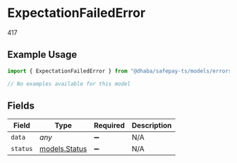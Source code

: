 # ExpectationFailedError

417

## Example Usage

```typescript
import { ExpectationFailedError } from "@dhaba/safepay-ts/models/errors";

// No examples available for this model
```

## Fields

| Field                                   | Type                                    | Required                                | Description                             |
| --------------------------------------- | --------------------------------------- | --------------------------------------- | --------------------------------------- |
| `data`                                  | *any*                                   | :heavy_minus_sign:                      | N/A                                     |
| `status`                                | [models.Status](../../models/status.md) | :heavy_minus_sign:                      | N/A                                     |